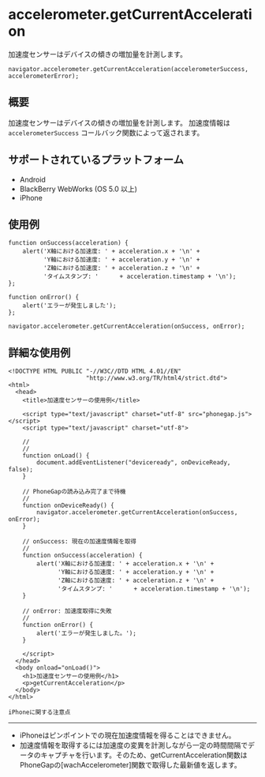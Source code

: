 accelerometer.getCurrentAcceleration
====================================

加速度センサーはデバイスの傾きの増加量を計測します。

    navigator.accelerometer.getCurrentAcceleration(accelerometerSuccess, accelerometerError);

概要
-----------

加速度センサーはデバイスの傾きの増加量を計測します。
加速度情報は `accelerometerSuccess` コールバック関数によって返されます。


サポートされているプラットフォーム
-------------------

- Android
- BlackBerry WebWorks (OS 5.0 以上)
- iPhone

使用例
-------------

    function onSuccess(acceleration) {
        alert('X軸における加速度: ' + acceleration.x + '\n' +
              'Y軸における加速度: ' + acceleration.y + '\n' +
              'Z軸における加速度: ' + acceleration.z + '\n' +
              'タイムスタンプ: '      + acceleration.timestamp + '\n');
    };

    function onError() {
        alert('エラーが発生しました');
    };

    navigator.accelerometer.getCurrentAcceleration(onSuccess, onError);

詳細な使用例
------------

    <!DOCTYPE HTML PUBLIC "-//W3C//DTD HTML 4.01//EN"
                          "http://www.w3.org/TR/html4/strict.dtd">
    <html>
      <head>
        <title>加速度センサーの使用例</title>

        <script type="text/javascript" charset="utf-8" src="phonegap.js"></script>
        <script type="text/javascript" charset="utf-8">

        // 
        //
        function onLoad() {
            document.addEventListener("deviceready", onDeviceReady, false);
        }

        // PhoneGapの読み込み完了まで待機
        //
        function onDeviceReady() {
            navigator.accelerometer.getCurrentAcceleration(onSuccess, onError);
        }
    
        // onSuccess: 現在の加速度情報を取得
        //
        function onSuccess(acceleration) {
            alert('X軸における加速度: ' + acceleration.x + '\n' +
                  'Y軸における加速度: ' + acceleration.y + '\n' +
                  'Z軸における加速度: ' + acceleration.z + '\n' +
                  'タイムスタンプ: '      + acceleration.timestamp + '\n');
        }
    
        // onError: 加速度取得に失敗
        //
        function onError() {
            alert('エラーが発生しました。');
        }

        </script>
      </head>
      <body onload="onLoad()">
        <h1>加速度センサーの使用例</h1>
        <p>getCurrentAcceleration</p>
      </body>
    </html>
	
	iPhoneに関する注意点
-------------

- iPhoneはピンポイントでの現在加速度情報を得ることはできません。
- 加速度情報を取得するには加速度の変異を計測しながら一定の時間間隔でデータのキャプチャを行います。そのため、getCurrentAcceleration関数はPhoneGapの[wachAccelerometer]関数で取得した最新値を返します。